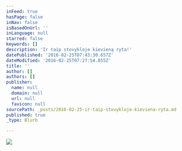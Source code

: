 ```yaml
---
inFeed: true
hasPage: false
inNav: false
isBasedOnUrl: ''
inLanguage: null
starred: false
keywords: []
description: 'Ir taip stovykloje kievieną ryta!'
datePublished: '2016-02-25T07:43:30.657Z'
dateModified: '2016-02-25T07:27:54.855Z'
title: ''
author: []
authors: []
publisher:
  name: null
  domain: null
  url: null
  favicon: null
sourcePath: _posts/2016-02-25-ir-taip-stovykloje-kieviena-ryta.md
published: true
_type: Blurb

---
```

![](https://the-grid-user-content.s3-us-west-2.amazonaws.com/7bc33b6a-028f-4865-b987-78924fb47b2b.jpg)